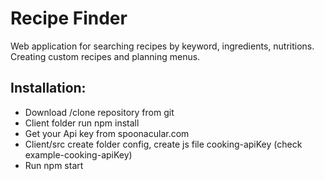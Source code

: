 # Recipe Finder
Web application for searching recipes by keyword, ingredients, nutritions. Creating custom recipes and planning menus.

## Installation:
* Download /clone repository from git
* Client folder run npm install
* Get your Api key from spoonacular.com
* Client/src create folder config, create js file cooking-apiKey (check example-cooking-apiKey)
*  Run npm start

